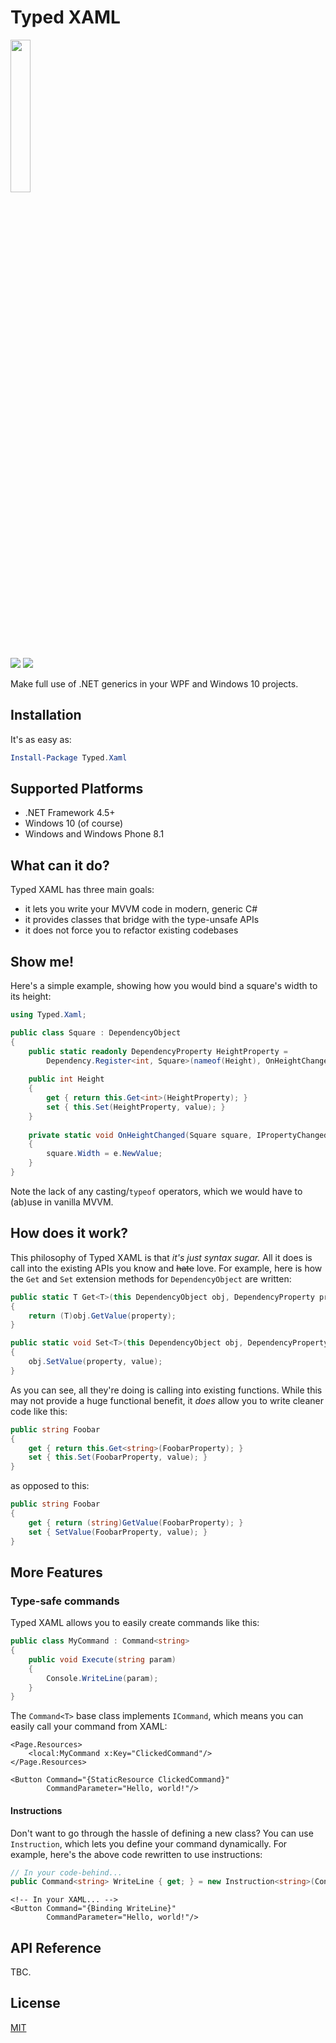 # Typed XAML

<img src="http://i.imgur.com/dm65ZkB.png" width="25%"/>

![](https://travis-ci.org/jamesqo/typed-xaml.svg) ![](https://ci.appveyor.com/api/projects/status/github/jamesqo/typed-xaml?branch=master&svg=true)

Make full use of .NET generics in your WPF and Windows 10 projects.

## Installation

It's as easy as:

```powershell
Install-Package Typed.Xaml
```

## Supported Platforms

- .NET Framework 4.5+
- Windows 10 (of course)
- Windows and Windows Phone 8.1

## What can it do?

Typed XAML has three main goals:

- it lets you write your MVVM code in modern, generic C#
- it provides classes that bridge with the type-unsafe APIs
- it does not force you to refactor existing codebases

## Show me!

Here's a simple example, showing how you would bind a square's width to its height:

```csharp
using Typed.Xaml;

public class Square : DependencyObject
{
    public static readonly DependencyProperty HeightProperty =
        Dependency.Register<int, Square>(nameof(Height), OnHeightChanged);
    
    public int Height
    {
        get { return this.Get<int>(HeightProperty); }
        set { this.Set(HeightProperty, value); }
    }
    
    private static void OnHeightChanged(Square square, IPropertyChangedArgs<int> e)
    {
        square.Width = e.NewValue;
    }
}
```

Note the lack of any casting/`typeof` operators, which we would have to (ab)use in vanilla MVVM.

## How does it work?

This philosophy of Typed XAML is that *it's just syntax sugar.* All it does is call into the existing APIs you know and <s>hate</s> love. For example, here is how the `Get` and `Set` extension methods for `DependencyObject` are written:

```csharp
public static T Get<T>(this DependencyObject obj, DependencyProperty property)
{
    return (T)obj.GetValue(property);
}

public static void Set<T>(this DependencyObject obj, DependencyProperty property, T value)
{
    obj.SetValue(property, value);
}
```

As you can see, all they're doing is calling into existing functions. While this may not provide a huge functional benefit, it *does* allow you to write cleaner code like this:

```csharp
public string Foobar
{
    get { return this.Get<string>(FoobarProperty); }
    set { this.Set(FoobarProperty, value); }
}
```

as opposed to this:

```csharp
public string Foobar
{
    get { return (string)GetValue(FoobarProperty); }
    set { SetValue(FoobarProperty, value); }
}
```

## More Features

### Type-safe commands

Typed XAML allows you to easily create commands like this:

```csharp
public class MyCommand : Command<string>
{
    public void Execute(string param)
    {
        Console.WriteLine(param);
    }
}
```

The `Command<T>` base class implements `ICommand`, which means you can easily call your command from XAML:

```xaml
<Page.Resources>
    <local:MyCommand x:Key="ClickedCommand"/>
</Page.Resources>

<Button Command="{StaticResource ClickedCommand}"
        CommandParameter="Hello, world!"/>
```

#### Instructions

Don't want to go through the hassle of defining a new class? You can use `Instruction`, which lets you define your command dynamically. For example, here's the above code rewritten to use instructions:

```csharp
// In your code-behind...
public Command<string> WriteLine { get; } = new Instruction<string>(Console.WriteLine);
```

```xaml
<!-- In your XAML... -->
<Button Command="{Binding WriteLine}"
        CommandParameter="Hello, world!"/>
```

## API Reference

TBC.

## License

[MIT](LICENSE)
